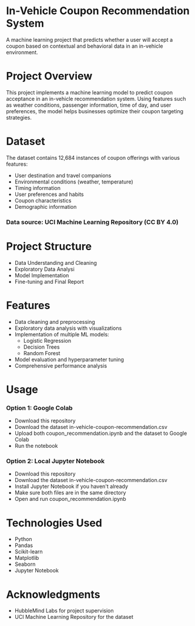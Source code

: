                                   
# In-Vehicle Coupon Recommendation System 
A machine learning project that predicts whether a user will accept a coupon based on contextual and behavioral data in an in-vehicle environment.

# Project Overview
This project implements a machine learning model to predict coupon acceptance in an in-vehicle recommendation system. Using features such as weather conditions, passenger information, time of day, and user preferences, the model helps businesses optimize their coupon targeting strategies.

# Dataset
The dataset contains 12,684 instances of coupon offerings with various features:

 - User destination and travel companions
 - Environmental conditions (weather, temperature)
 - Timing information
 - User preferences and habits
 - Coupon characteristics
 - Demographic information

### Data source: UCI Machine Learning Repository (CC BY 4.0)

# Project Structure
 - Data Understanding and Cleaning
 - Exploratory Data Analysi
 - Model Implementation
 - Fine-tuning and Final Report

# Features

 - Data cleaning and preprocessing
 - Exploratory data analysis with visualizations
 - Implementation of multiple ML models:
     - Logistic Regression
     - Decision Trees
     - Random Forest
 - Model evaluation and hyperparameter tuning
 - Comprehensive performance analysis

# Usage

### Option 1: Google Colab
 - Download this repository
 - Download the dataset in-vehicle-coupon-recommendation.csv
 - Upload both coupon_recommendation.ipynb and the dataset to Google Colab
 - Run the notebook

### Option 2: Local Jupyter Notebook
 - Download this repository
 - Download the dataset in-vehicle-coupon-recommendation.csv
 - Install Jupyter Notebook if you haven't already
 - Make sure both files are in the same directory
 - Open and run coupon_recommendation.ipynb 

# Technologies Used

 - Python
 - Pandas
 - Scikit-learn
 - Matplotlib
 - Seaborn
 - Jupyter Notebook
   
# Acknowledgments
 - HubbleMind Labs for project supervision
 - UCI Machine Learning Repository for the dataset
